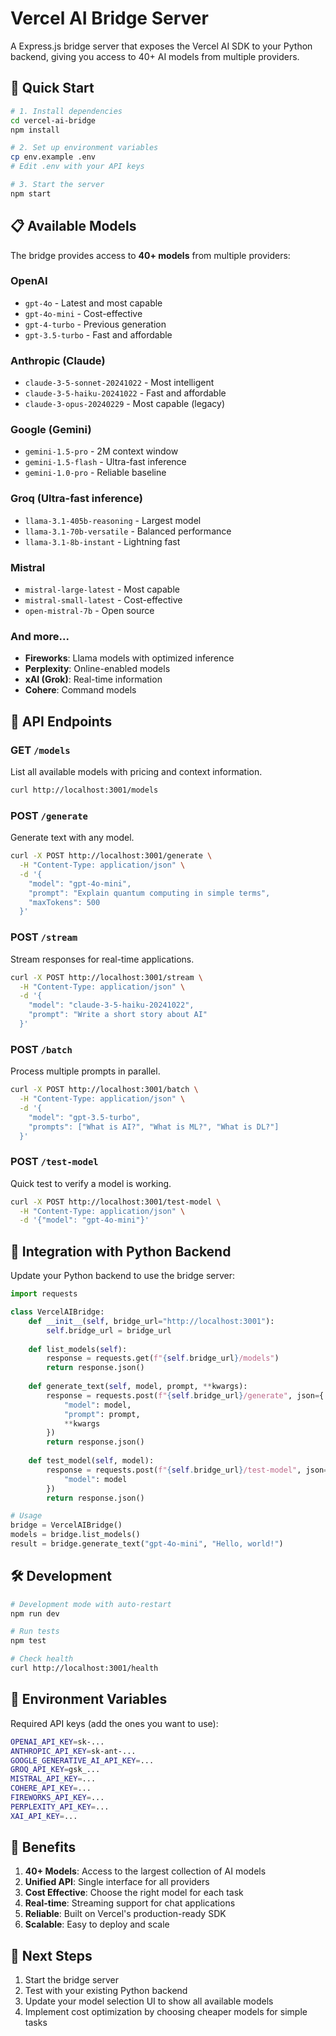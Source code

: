 # Vercel AI Bridge Server

A Express.js bridge server that exposes the Vercel AI SDK to your Python backend, giving you access to 40+ AI models from multiple providers.

## 🚀 Quick Start

```bash
# 1. Install dependencies
cd vercel-ai-bridge
npm install

# 2. Set up environment variables
cp env.example .env
# Edit .env with your API keys

# 3. Start the server
npm start
```

## 📋 Available Models

The bridge provides access to **40+ models** from multiple providers:

### OpenAI
- `gpt-4o` - Latest and most capable
- `gpt-4o-mini` - Cost-effective 
- `gpt-4-turbo` - Previous generation
- `gpt-3.5-turbo` - Fast and affordable

### Anthropic (Claude)
- `claude-3-5-sonnet-20241022` - Most intelligent
- `claude-3-5-haiku-20241022` - Fast and affordable
- `claude-3-opus-20240229` - Most capable (legacy)

### Google (Gemini)
- `gemini-1.5-pro` - 2M context window
- `gemini-1.5-flash` - Ultra-fast inference
- `gemini-1.0-pro` - Reliable baseline

### Groq (Ultra-fast inference)
- `llama-3.1-405b-reasoning` - Largest model
- `llama-3.1-70b-versatile` - Balanced performance
- `llama-3.1-8b-instant` - Lightning fast

### Mistral
- `mistral-large-latest` - Most capable
- `mistral-small-latest` - Cost-effective
- `open-mistral-7b` - Open source

### And more...
- **Fireworks**: Llama models with optimized inference
- **Perplexity**: Online-enabled models 
- **xAI (Grok)**: Real-time information
- **Cohere**: Command models

## 🔌 API Endpoints

### GET `/models`
List all available models with pricing and context information.

```bash
curl http://localhost:3001/models
```

### POST `/generate`
Generate text with any model.

```bash
curl -X POST http://localhost:3001/generate \
  -H "Content-Type: application/json" \
  -d '{
    "model": "gpt-4o-mini",
    "prompt": "Explain quantum computing in simple terms",
    "maxTokens": 500
  }'
```

### POST `/stream`
Stream responses for real-time applications.

```bash
curl -X POST http://localhost:3001/stream \
  -H "Content-Type: application/json" \
  -d '{
    "model": "claude-3-5-haiku-20241022",
    "prompt": "Write a short story about AI"
  }'
```

### POST `/batch`
Process multiple prompts in parallel.

```bash
curl -X POST http://localhost:3001/batch \
  -H "Content-Type: application/json" \
  -d '{
    "model": "gpt-3.5-turbo",
    "prompts": ["What is AI?", "What is ML?", "What is DL?"]
  }'
```

### POST `/test-model`
Quick test to verify a model is working.

```bash
curl -X POST http://localhost:3001/test-model \
  -H "Content-Type: application/json" \
  -d '{"model": "gpt-4o-mini"}'
```

## 🔧 Integration with Python Backend

Update your Python backend to use the bridge server:

```python
import requests

class VercelAIBridge:
    def __init__(self, bridge_url="http://localhost:3001"):
        self.bridge_url = bridge_url
    
    def list_models(self):
        response = requests.get(f"{self.bridge_url}/models")
        return response.json()
    
    def generate_text(self, model, prompt, **kwargs):
        response = requests.post(f"{self.bridge_url}/generate", json={
            "model": model,
            "prompt": prompt,
            **kwargs
        })
        return response.json()
    
    def test_model(self, model):
        response = requests.post(f"{self.bridge_url}/test-model", json={
            "model": model
        })
        return response.json()

# Usage
bridge = VercelAIBridge()
models = bridge.list_models()
result = bridge.generate_text("gpt-4o-mini", "Hello, world!")
```

## 🛠️ Development

```bash
# Development mode with auto-restart
npm run dev

# Run tests
npm test

# Check health
curl http://localhost:3001/health
```

## 🔑 Environment Variables

Required API keys (add the ones you want to use):

```bash
OPENAI_API_KEY=sk-...
ANTHROPIC_API_KEY=sk-ant-...
GOOGLE_GENERATIVE_AI_API_KEY=...
GROQ_API_KEY=gsk_...
MISTRAL_API_KEY=...
COHERE_API_KEY=...
FIREWORKS_API_KEY=...
PERPLEXITY_API_KEY=...
XAI_API_KEY=...
```

## 🎯 Benefits

1. **40+ Models**: Access to the largest collection of AI models
2. **Unified API**: Single interface for all providers
3. **Cost Effective**: Choose the right model for each task
4. **Real-time**: Streaming support for chat applications
5. **Reliable**: Built on Vercel's production-ready SDK
6. **Scalable**: Easy to deploy and scale

## 🚀 Next Steps

1. Start the bridge server
2. Test with your existing Python backend
3. Update your model selection UI to show all available models
4. Implement cost optimization by choosing cheaper models for simple tasks
